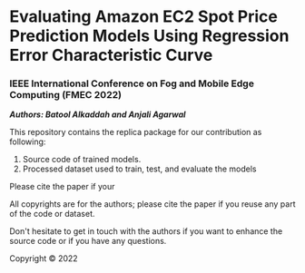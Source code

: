 # Evaluating Amazon EC2 Spot Price Prediction Models Using Regression Error Characteristic Curve
### IEEE International Conference on Fog and Mobile Edge Computing (FMEC 2022)
***Authors: Batool Alkaddah and Anjali Agarwal***

This repository contains the replica package for our contribution as following:
1. Source code of trained models.
2. Processed dataset used to train, test, and evaluate the models

Please cite the paper if your

All copyrights are for the authors; please cite the paper if you reuse any part of the code or dataset.

Don't hesitate to get in touch with the authors if you want to enhance the source code or if you have any questions.

Copyright &copy; 2022